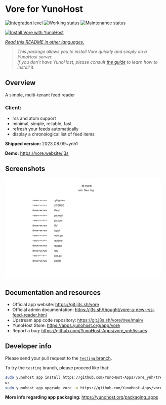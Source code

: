 <!--
N.B.: This README was automatically generated by <https://github.com/YunoHost/apps/tree/master/tools/readme_generator>
It shall NOT be edited by hand.
-->

# Vore for YunoHost

[![Integration level](https://dash.yunohost.org/integration/vore.svg)](https://dash.yunohost.org/appci/app/vore) ![Working status](https://ci-apps.yunohost.org/ci/badges/vore.status.svg) ![Maintenance status](https://ci-apps.yunohost.org/ci/badges/vore.maintain.svg)

[![Install Vore with YunoHost](https://install-app.yunohost.org/install-with-yunohost.svg)](https://install-app.yunohost.org/?app=vore)

*[Read this README in other languages.](./ALL_README.md)*

> *This package allows you to install Vore quickly and simply on a YunoHost server.*  
> *If you don't have YunoHost, please consult [the guide](https://yunohost.org/install) to learn how to install it.*

## Overview

A simple, multi-tenant feed reader

### Client:

- rss and atom support
- minimal, simple, reliable, fast
- refresh your feeds automatically
- display a chronological list of feed items


**Shipped version:** 2023.08.09~ynh1

**Demo:** <https://vore.website/j3s>

## Screenshots

![Screenshot of Vore](./doc/screenshots/screenshot.png)

## Documentation and resources

- Official app website: <https://git.j3s.sh/vore>
- Official admin documentation: <https://j3s.sh/thought/vore-a-new-rss-feed-reader.html>
- Upstream app code repository: <https://git.j3s.sh/vore/tree/main/>
- YunoHost Store: <https://apps.yunohost.org/app/vore>
- Report a bug: <https://github.com/YunoHost-Apps/vore_ynh/issues>

## Developer info

Please send your pull request to the [`testing` branch](https://github.com/YunoHost-Apps/vore_ynh/tree/testing).

To try the `testing` branch, please proceed like that:

```bash
sudo yunohost app install https://github.com/YunoHost-Apps/vore_ynh/tree/testing --debug
or
sudo yunohost app upgrade vore -u https://github.com/YunoHost-Apps/vore_ynh/tree/testing --debug
```

**More info regarding app packaging:** <https://yunohost.org/packaging_apps>
